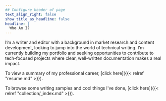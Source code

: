 ```yaml
---
## Configure header of page
text_align_right: false
show_title_as_headline: false
headline: |
  Who Am I?
---
```


<!-- this is a subheadline -->
I’m a writer and editor with a background in market research and content development, looking to jump into the world of technical writing. I’m currently building my portfolio and seeking opportunities to contribute to tech-focused projects where clear, well-written documentation makes a real impact.

To view a summary of my professional career, [click here]({{< relref "resume.md" >}}).

To browse some writing samples and cool things I've done, [click here]({{< relref "collection/_index.md" >}}).
